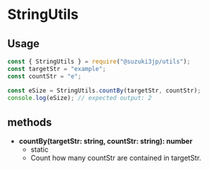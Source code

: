 # StringUtils
## Usage
```js
const { StringUtils } = require("@suzuki3jp/utils");
const targetStr = "example";
const countStr = "e";

const eSize = StringUtils.countBy(targetStr, countStr);
console.log(eSize); // expected output: 2
```
## methods
- **countBy(targetStr: string, countStr: string): number**
    - static
    - Count how many countStr are contained in targetStr.